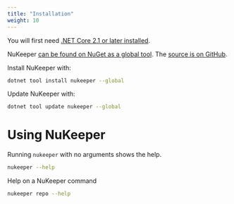 ```yaml
---
title: "Installation"
weight: 10
---
```



You will first need [.NET Core 2.1 or later installed](https://www.microsoft.com/net).

NuKeeper [can be found on NuGet as a global tool](https://www.nuget.org/packages/NuKeeper/). The [source is on GitHub](https://github.com/NuKeeperDotNet/NuKeeper).

Install NuKeeper with:

```sh
dotnet tool install nukeeper --global
```

Update NuKeeper with:

```sh
dotnet tool update nukeeper --global
``` 

# Using NuKeeper

Running `nukeeper` with no arguments shows the help.

```sh
nukeeper --help
```

Help on a NuKeeper command

```sh
nukeeper repo --help
```